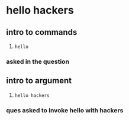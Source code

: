 # hello hackers

## intro to commands
1. `hello`
### asked in the question

## intro to argument
1. `hello hackers`
### ques asked to invoke hello with hackers